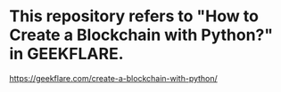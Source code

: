 # This repository refers to "How to Create a Blockchain with Python?" in GEEKFLARE.
https://geekflare.com/create-a-blockchain-with-python/
